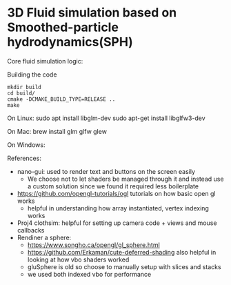 # 3D Fluid simulation based on Smoothed-particle hydrodynamics(SPH)

Core fluid simulation logic: <TODO add paper link>

Building the code
```
mkdir build
cd build/
cmake -DCMAKE_BUILD_TYPE=RELEASE ..
make
```
On Linux:
sudo apt install libglm-dev
sudo apt-get install libglfw3-dev

On Mac:
brew install glm glfw glew 

On Windows:


References:
- nano-gui: used to render text and buttons on the screen easily
    - We choose not to let shaders be managed through it and instead use a custom solution since we found it required less boilerplate
- https://github.com/opengl-tutorials/ogl tutorials on how basic open gl works
    - helpful in understanding how array instantiated, vertex indexing works
- Proj4 clothsim: helpful for setting up camera code + views and mouse callbacks
- Rendiner a sphere: 
    - https://www.songho.ca/opengl/gl_sphere.html
    - https://github.com/Erkaman/cute-deferred-shading also helpful in looking at how vbo shaders worked
    - gluSphere is old so choose to manually setup with slices and stacks
    - we used both indexed vbo for performance